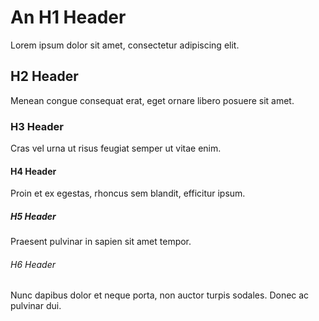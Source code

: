# An H1 Header
Lorem ipsum dolor sit amet, consectetur adipiscing elit.

## H2 Header
Menean congue consequat erat, eget ornare libero posuere sit amet.

### H3 Header
Cras vel urna ut risus feugiat semper ut vitae enim.

#### H4 Header
Proin et ex egestas, rhoncus sem blandit, efficitur ipsum.

##### H5 Header
Praesent pulvinar in sapien sit amet tempor.

###### H6 Header
Nunc dapibus dolor et neque porta, non auctor turpis sodales. Donec ac pulvinar dui.
